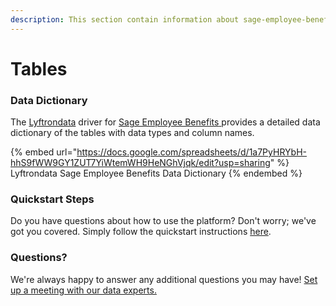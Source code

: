 ```yaml
---
description: This section contain information about sage-employee-benefits connector tables information
---
```


# Tables

### Data Dictionary

The [Lyftrondata](https://www.lyftrondata.com/) driver for [Sage Employee Benefits](https://www.lyftrondata.com/integration/sage-employee-benefits/)[ ](https://www.lyftrondata.com/integration/sage-employee-benefits/)provides a detailed data dictionary of the tables with data types and column names.

{% embed url="https://docs.google.com/spreadsheets/d/1a7PyHRYbH-hhS9fWW9GY1ZUT7YiWtemWH9HeNGhVjqk/edit?usp=sharing" %}
Lyftrondata Sage Employee Benefits Data Dictionary
{% endembed %}

### Quickstart Steps

Do you have questions about how to use the platform? Don't worry; we've got you covered. Simply follow the quickstart instructions [here](../../../../quickstart-steps.md).

### Questions? <a href="#questions" id="questions"></a>

We're always happy to answer any additional questions you may have! [Set up a meeting with our data experts.](https://www.lyftrondata.com/book-a-meeting/)

